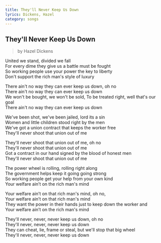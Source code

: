 ```yaml
---
title: They'll Never Keep Us Down
lyrics: Dickens, Hazel
category: songs
---
```

## They'll Never Keep Us Down

> by Hazel Dickens

United we stand, divided we fall  
For every dime they give us a battle must be fought  
So working people use your power the key to liberty  
Don't support the rich man's style of luxury

There ain't no way they can ever keep us down, oh no  
There ain't no way they can ever keep us down  
We won't be bought, we won't be sold, To be treated right, well that's our goal  
There ain't no way they can ever keep us down

We've been shot, we've been jailed, lord its a sin  
Women and little children stood right by the men  
We've got a union contract that keeps the worker free  
They'll never shoot that union out of me

They'll never shoot that union out of me, oh no  
They'll never shoot that union out of me  
Got a contract in our hand signed by the blood of honest men  
They'll never shoot that union out of me

The power wheel is rolling, rolling right along  
The government helps keep it going going strong  
So working people get your help from your own kind  
Your welfare ain’t on the rich man's mind

Your welfare ain’t on that rich man's mind, oh no,  
Your welfare ain’t on that rich man's mind  
They want the power in their hands just to keep down the worker and  
Your welfare ain’t on the rich man's mind

They'll never, never, never keep us down, oh no  
They'll never, never, never keep us down  
They can cheat, lie, frame or steal, but we'll stop that big wheel  
They'll never, never, never keep us down
